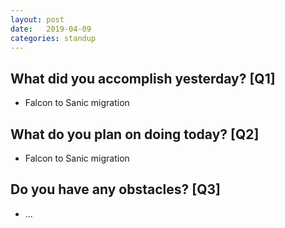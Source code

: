 ```yaml
---
layout:	post
date:	2019-04-09
categories:	standup
---
```

## What did you accomplish yesterday? [Q1]

- Falcon to Sanic migration

## What do you plan on doing today? [Q2]

- Falcon to Sanic migration

## Do you have any obstacles? [Q3]

- ...